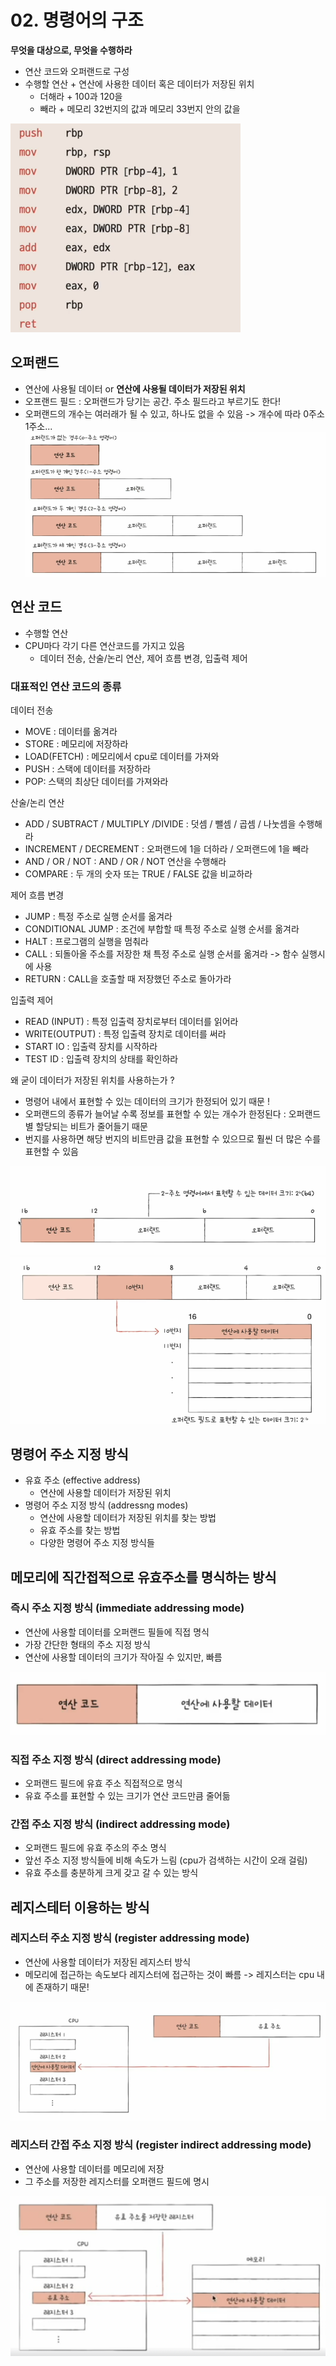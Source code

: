 # 02. 명령어의 구조
**무엇을 대상으로, 무엇을 수행하라**  
- 연산 코드와 오퍼랜드로 구성
- 수행할 연산 + 연산에 사용한 데이터 혹은 데이터가 저장된 위치
  - 더해라 + 100과 120을
  - 빼라 + 메모리 32번지의 값과 메모리 33번지 안의 값을

![img_3.png](imgs/img_3.png)

## 오퍼랜드
- 연산에 사용될 데이터 or **연산에 사용될 데이터가 저장된 위치**
- 오프랜드 필드 : 오퍼랜드가 당기는 공간. 주소 필드라고 부르기도 한다!
- 오퍼랜드의 개수는 여러래가 될 수 있고, 하나도 없을 수 있음 -> 개수에 따라 0주소 1주소...  
![img_4.png](imgs/img_4.png)

## 연산 코드
- 수행할 연산
- CPU마다 각기 다른 연산코드를 가지고 있음
  - 데이터 전송, 산술/논리 연산, 제어 흐름 변경, 입출력 제어

### 대표적인 연산 코드의 종류
데이터 전송  
- MOVE : 데이터를 옮겨라
- STORE : 메모리에 저장하라
- LOAD(FETCH) : 메모리에서 cpu로 데이터를 가져와
- PUSH : 스택에 데이터를 저장하라
- POP: 스택의 최상단 데이터를 가져와라

산술/논리 연산  
- ADD / SUBTRACT / MULTIPLY /DIVIDE : 덧셈 / 뺄셈 / 곱셈 / 나눗셈을 수행해라
- INCREMENT / DECREMENT : 오퍼랜드에 1을 더하라 / 오퍼랜드에 1을 빼라
- AND / OR / NOT : AND / OR / NOT 연산을 수행해라
- COMPARE : 두 개의 숫자 또는 TRUE / FALSE 값을 비교하라

제어 흐름 변경  
- JUMP : 특정 주소로 실행 순서를 옮겨라
- CONDITIONAL JUMP : 조건에 부합할 때 특정 주소로 실행 순서를 옮겨라
- HALT : 프로그램의 실행을 멈춰라
- CALL : 되돌아올 주소를 저장한 채 특정 주소로 실행 순서를 옮겨라 -> 함수 실행시에 사용
- RETURN : CALL을 호출할 때 저장했던 주소로 돌아가라

입출력 제어  
- READ (INPUT) : 특정 입출력 장치로부터 데이터를 읽어라
- WRITE(OUTPUT) : 특정 입출력 장치로 데이터를 써라
- START IO : 입출력 장치를 시작하라
- TEST ID : 입출력 장치의 상태를 확인하라

왜 굳이 데이터가 저장된 위치를 사용하는가 ?  
- 명령어 내에서 표현할 수 있는 데이터의 크기가 한정되어 있기 때문 !
- 오퍼랜드의 종류가 늘어날 수록 정보를 표현할 수 있는 개수가 한정된다 : 오퍼랜드별 할당되는 비트가 줄어들기 때문
- 번지를 사용하면 해당 번지의 비트만큼 값을 표현할 수 있으므로 훨씬 더 많은 수를 표현할 수 있음

![img_5.png](imgs/img_5.png)
![img_6.png](imgs/img_6.png)


## 명령어 주소 지정 방식
- 유효 주소 (effective address)  
  - 연산에 사용할 데이터가 저장된 위치
- 명령어 주소 지정 방식 (addressng modes)
  - 연산에 사용할 데이터가 저장된 위치를 찾는 방법
  - 유효 주소를 찾는 방법
  - 다양한 명령어 주소 지정 방식들

## 메모리에 직간접적으로 유효주소를 명식하는 방식   
### 즉시 주소 지정 방식 (immediate addressing mode)
- 연산에 사용할 데이터를 오퍼랜드 필들에 직접 명식
- 가장 간단한 형태의 주소 지정 방식
- 연산에 사용할 데이터의 크기가 작아질 수 있지만, 빠름

![img_7.png](imgs/img_7.png)

### 직접 주소 지정 방식 (direct addressing mode)
- 오퍼랜드 필드에 유효 주소 직접적으로 명식
- 유효 주소를 표현할 수 있는 크기가 연산 코드만큼 줄어듦

### 간접 주소 지정 방식 (indirect addressing mode)
- 오퍼랜드 필드에 유효 주소의 주소 명식
- 앞선 주소 지정 방식들에 비해 속도가 느림 (cpu가 검색하는 시간이 오래 걸림)
- 유효 주소를 충분하게 크게 갖고 갈 수 있는 방식

## 레지스테터 이용하는 방식
### 레지스터 주소 지정 방식 (register addressing mode)
- 연산에 사용할 데이터가 저장된 레지스터 방식
- 메모리에 접근하는 속도보다 레지스터에 접근하는 것이 빠름 -> 레지스터는 cpu 내에 존재하기 때문!

![img_8.png](imgs/img_8.png)

### 레지스터 간접 주소 지정 방식 (register indirect addressing mode)
- 연산에 사용할 데이터를 메모리에 저장
- 그 주소를 저장한 레지스터를 오퍼랜드 필드에 명시

![img_9.png](imgs/img_9.png)

